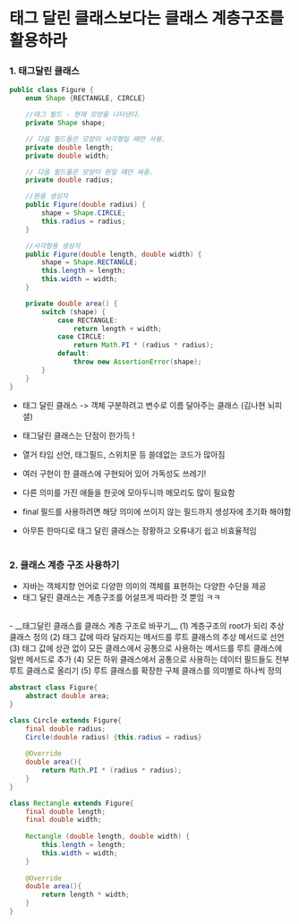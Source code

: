 # 태그 달린 클래스보다는 클래스 계층구조를 활용하라

### 1. 태그달린 클래스

```java
public class Figure {
    enum Shape {RECTANGLE, CIRCLE}

    //태그 필드 - 현재 모양을 나타낸다.
    private Shape shape;

    // 다음 필드들은 모양이 사각형일 때만 사용.
    private double length;
    private double width;

    // 다음 필드들은 모양이 원일 때만 싸용.
    private double radius;

    //원용 생성자
    public Figure(double radius) {
        shape = Shape.CIRCLE;
        this.radius = radius;
    }

    //사각형용 생성자
    public Figure(double length, double width) {
        shape = Shape.RECTANGLE;
        this.length = length;
        this.width = width;
    }

    private double area() {
        switch (shape) {
            case RECTANGLE:
                return length + width;
            case CIRCLE:
                return Math.PI * (radius * radius);
            default:
                throw new AssertionError(shape);
        }
    }
}
```

- 태그 달린 클래스 -> 객체 구분하려고 변수로 이름 달아주는 클래스 (김나현 뇌피셜)
- 태그달린 클래스는 단점이 한가득 ! 

- 열거 타임 선언, 태그필드, 스위치문 등 쓸데없는 코드가 많아짐
- 여러 구현이 한 클래스에 구현되어 있어 가독성도 쓰레기!
- 다른 의미를 가진 애들을 한곳에 모아두니까 메모리도 많이 필요함
- final 필드를 사용하려면 해당 의미에 쓰이지 않는 필드까지 생성자에 초기화 해야함
- 아무튼 한마디로 태그 달린 클래스는 장황하고 오류내기 쉽고 비효율적임

#
### 2. 클래스 계층 구조 사용하기
- 자바는 객체지향 언어로 다양한 의미의 객체를 표현하는 다양한 수단을 제공
- 태그 달린 클래스는 계층구조를 어설프게 따라한 것 뿐임 ㅋㅋ

<br>
- __태그달린 클래스를 클래스 계층 구조로 바꾸기__
(1) 계층구조의 root가 되리 추상 클래스 정의
(2) 태그 값에 따라 달라지는 메서드를 루트 클래스의 추상 메서드로 선언
(3) 태그 값에 상관 없이 모든 클래스에서 공통으로 사용하는 메서드를 루트 클래스에 일반 메서드로 추가
(4) 모든 하위 클래스에서 공통으로 사용하는 데이터 필드들도 전부 루트 클래스로 올리기
(5) 루트 클래스를 확장한 구체 클래스를 의미별로 하나씩 정의

```java
abstract class Figure{
    abstract double area;
}

class Circle extends Figure{
    final double radius;
    Circle(double radius) {this.radius = radius}
    
    @Override
    double area(){
        return Math.PI * (radius * radius);
    }
}

class Rectangle extends Figure{
    final double length;
    final double width;
    
    Rectangle (double length, double width) {
        this.length = length;
        this.width = width;
    }
    
    @Override
    double area(){
        return length * width;
    }
}
```
